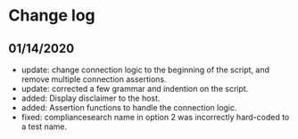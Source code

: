 # Change log  

## 01/14/2020
 - update: change connection logic to the beginning of the script, and remove multiple connection assertions.
 - update: corrected a few grammar and indention on the script.
 - added: Display disclaimer to the host.
 - added: Assertion functions to handle the connection logic.
 - fixed: compliancesearch name in option 2 was incorrectly hard-coded to a test name.